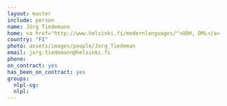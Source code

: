 ```yaml
---
layout: master
include: person
name: Jörg Tiedemann
home: <a href="http://www.helsinki.fi/modernlanguages/">UOH, DML</a>
country: "FI"
photo: assets/images/people/Jorg_Tiedeman
email: jorg.tiedemann@helsinki.fi
phone:
on_contract: yes
has_been_on_contract: yes
groups:
  nlpl-sg:
  nlpl:
---
```

